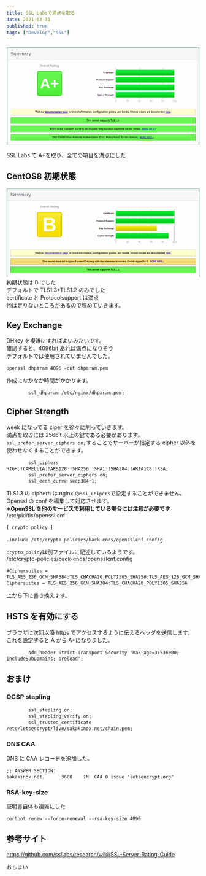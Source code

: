 ```yaml
---
title: SSL Labsで満点を取る
date: 2021-03-31
published: true
tags: ["Develop","SSL"]
---
```


![SSL labs A+](../image/p8/ssl_labs_a.png)

SSL Labs で A+を取り、全ての項目を満点にした

## CentOS8 初期状態

![SSL labs initial](../image/p8/ssl_labs_initial.png)
初期状態は B でした  
デフォルトで TLS1.3+TLS1.2 のみでした  
certificate と Protocolsupport は満点  
他は足りないところがあるので埋めていきます。

## Key Exchange

DHkey を複雑にすればよいみたいです。  
確認すると、4096bit あれば満点になりそう  
デフォルトでは使用されていませんでした。

```shell
openssl dhparam 4096 -out dhparam.pem
```

作成になかなか時間がかかります。

```shell
        ssl_dhparam /etc/nginx/dhparam.pem;
```

## Cipher Strength

week になってる ciper を徐々に削っていきます。  
満点を取るには 256bit 以上の鍵である必要があります。  
`ssl_prefer_server_ciphers on;`することでサーバーが指定する cipher 以外を使わせなくすることができます。

```shell
        ssl_ciphers HIGH:!CAMELLIA:!AES128:!SHA256:!SHA1:!SHA384:!ARIA128:!RSA;
        ssl_prefer_server_ciphers on;
        ssl_ecdh_curve secp384r1;
```

TLS1.3 の cipherh は nginx の`ssl_chipers`で設定することができません。
Openssl の conf を編集して対応させます。  
**※OpenSSL を他のサービスで利用している場合には注意が必要です**  
/etc/pki/tls/openssl.cnf

```shell
[ crypto_policy ]

.include /etc/crypto-policies/back-ends/opensslcnf.config
```

`crypto_policy`は別ファイルに記述しているようです。  
/etc/crypto-policies/back-ends/opensslcnf.config

```shell
#Ciphersuites = TLS_AES_256_GCM_SHA384:TLS_CHACHA20_POLY1305_SHA256:TLS_AES_128_GCM_SHA256:TLS_AES_128_CCM_SHA256
Ciphersuites = TLS_AES_256_GCM_SHA384:TLS_CHACHA20_POLY1305_SHA256
```

上から下に書き換えます。

## HSTS を有効にする

ブラウザに次回以降 https でアクセスするように伝えるヘッダを送信します。
これを設定すると A から A+になりました。

```shell
        add_header Strict-Transport-Security 'max-age=31536000; includeSubDomains; preload';
```

## おまけ

### OCSP stapling

```shell
        ssl_stapling on;
        ssl_stapling_verify on;
        ssl_trusted_certificate /etc/letsencrypt/live/sakakinox.net/chain.pem;
```

### DNS CAA

DNS に CAA レコードを追加した。

```shell
;; ANSWER SECTION:
sakakinox.net.		3600	IN	CAA	0 issue "letsencrypt.org"
```

### RSA-key-size

証明書自体も複雑にした

```shell
certbot renew --force-renewal --rsa-key-size 4096
```

## 参考サイト

https://github.com/ssllabs/research/wiki/SSL-Server-Rating-Guide

おしまい
